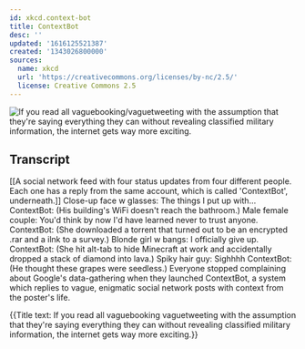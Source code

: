 ```yaml
---
id: xkcd.context-bot
title: ContextBot
desc: ''
updated: '1616125521387'
created: '1343026800000'
sources:
  name: xkcd
  url: 'https://creativecommons.org/licenses/by-nc/2.5/'
  license: Creative Commons 2.5
---
```

![If you read all vaguebooking/vaguetweeting with the assumption that they're saying everything they can without revealing classified military information, the internet gets way more exciting.](https://imgs.xkcd.com/comics/contextbot.png)

## Transcript
[[A social network feed with four status updates from four different people. Each one has a reply from the same account, which is called 'ContextBot', underneath.]]
Close-up face w
 glasses: The things I put up with...
ContextBot: (His building's WiFi doesn't reach the bathroom.)
Male
female couple: You'd think by now I'd have learned never to trust anyone.
ContextBot: (She downloaded a torrent that turned out to be an encrypted .rar and a ilnk to a survey.)
Blonde girl w
 bangs: I officially give up.
ContextBot: (She hit alt-tab to hide Minecraft at work and accidentally dropped a stack of diamond into lava.)
Spiky hair guy: Sighhhh
ContextBot: (He thought these grapes were seedless.)
Everyone stopped complaining about Google's data-gathering when they launched ContextBot, a system which replies to vague, enigmatic social network posts with context from the poster's life. 

{{Title text: If you read all vaguebooking
vaguetweeting with the assumption that they're saying everything they can without revealing classified military information, the internet gets way more exciting.}}
